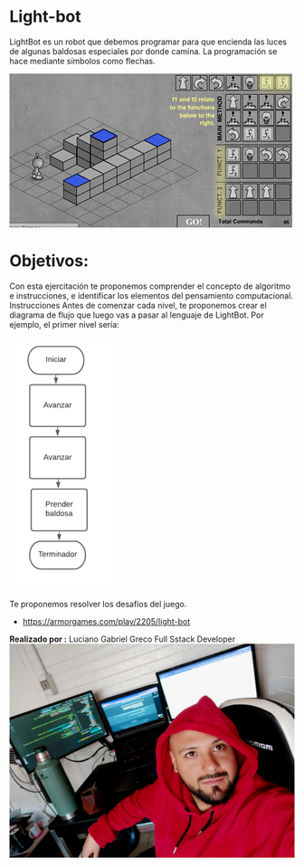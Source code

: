 **Light-bot**
=============
LightBot es un robot que debemos programar para que encienda las luces de algunas
baldosas especiales por donde camina. La programación se hace mediante símbolos
como flechas.

![](./img/light-bot.png)

**Objetivos:**
=============
Con esta ejercitación te proponemos comprender el concepto de algoritmo e
instrucciones, e identificar los elementos del pensamiento computacional.
Instrucciones
Antes de comenzar cada nivel, te proponemos crear el diagrama de flujo que luego
vas a pasar al lenguaje de LightBot. Por ejemplo, el primer nivel sería:

![](./img/img01.png)

Te proponemos resolver los desafíos del juego.
- https://armorgames.com/play/2205/light-bot

**Realizado por :** Luciano Gabriel Greco Full Sstack Developer
![](./img/LucianoGreco.jpeg)
